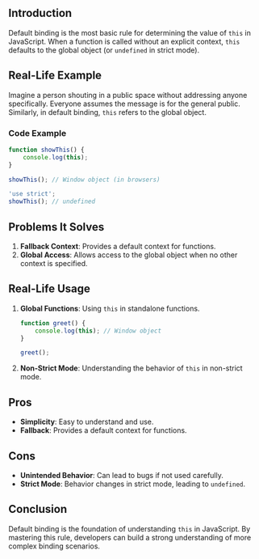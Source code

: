 ## Introduction
Default binding is the most basic rule for determining the value of `this` in JavaScript. When a function is called without an explicit context, `this` defaults to the global object (or `undefined` in strict mode).

## Real-Life Example
Imagine a person shouting in a public space without addressing anyone specifically. Everyone assumes the message is for the general public. Similarly, in default binding, `this` refers to the global object.

### Code Example
```javascript
function showThis() {
    console.log(this);
}

showThis(); // Window object (in browsers)

'use strict';
showThis(); // undefined
```

## Problems It Solves
1. **Fallback Context**: Provides a default context for functions.
2. **Global Access**: Allows access to the global object when no other context is specified.

## Real-Life Usage
1. **Global Functions**: Using `this` in standalone functions.
   ```javascript
   function greet() {
       console.log(this); // Window object
   }

   greet();
   ```

2. **Non-Strict Mode**: Understanding the behavior of `this` in non-strict mode.

## Pros
- **Simplicity**: Easy to understand and use.
- **Fallback**: Provides a default context for functions.

## Cons
- **Unintended Behavior**: Can lead to bugs if not used carefully.
- **Strict Mode**: Behavior changes in strict mode, leading to `undefined`.

## Conclusion
Default binding is the foundation of understanding `this` in JavaScript. By mastering this rule, developers can build a strong understanding of more complex binding scenarios.
